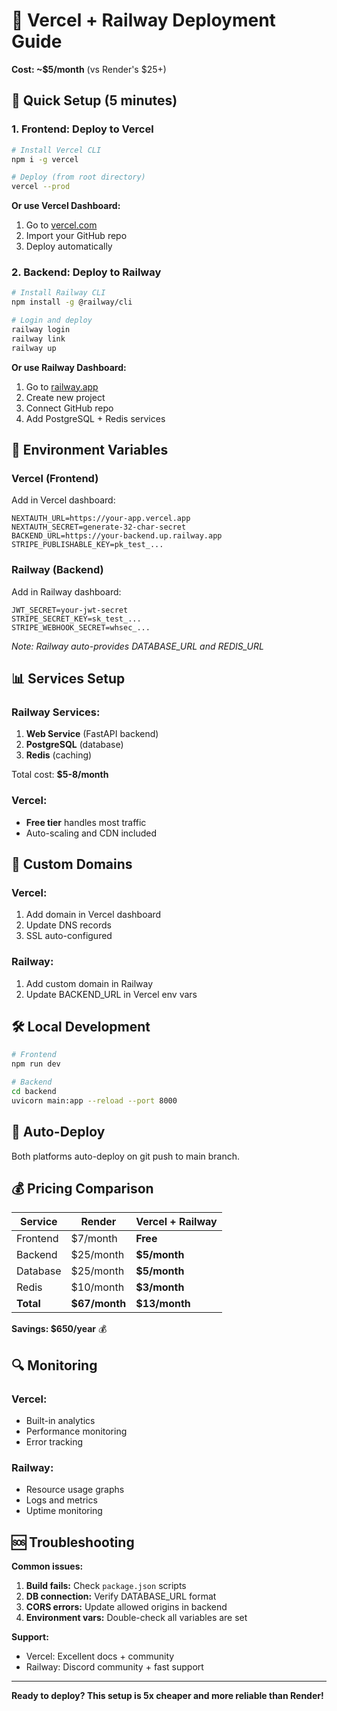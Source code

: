 # 🚀 Vercel + Railway Deployment Guide

**Cost: ~$5/month** (vs Render's $25+)

## 🎯 Quick Setup (5 minutes)

### 1. **Frontend: Deploy to Vercel**

```bash
# Install Vercel CLI
npm i -g vercel

# Deploy (from root directory)
vercel --prod
```

**Or use Vercel Dashboard:**
1. Go to [vercel.com](https://vercel.com)
2. Import your GitHub repo
3. Deploy automatically

### 2. **Backend: Deploy to Railway**

```bash
# Install Railway CLI
npm install -g @railway/cli

# Login and deploy
railway login
railway link
railway up
```

**Or use Railway Dashboard:**
1. Go to [railway.app](https://railway.app)
2. Create new project
3. Connect GitHub repo
4. Add PostgreSQL + Redis services

## 🔧 Environment Variables

### **Vercel (Frontend)**
Add in Vercel dashboard:

```
NEXTAUTH_URL=https://your-app.vercel.app
NEXTAUTH_SECRET=generate-32-char-secret
BACKEND_URL=https://your-backend.up.railway.app
STRIPE_PUBLISHABLE_KEY=pk_test_...
```

### **Railway (Backend)**
Add in Railway dashboard:

```
JWT_SECRET=your-jwt-secret
STRIPE_SECRET_KEY=sk_test_...
STRIPE_WEBHOOK_SECRET=whsec_...
```

*Note: Railway auto-provides DATABASE_URL and REDIS_URL*

## 📊 Services Setup

### **Railway Services:**
1. **Web Service** (FastAPI backend)
2. **PostgreSQL** (database)
3. **Redis** (caching)

Total cost: **$5-8/month**

### **Vercel:**
- **Free tier** handles most traffic
- Auto-scaling and CDN included

## 🔗 Custom Domains

### **Vercel:**
1. Add domain in Vercel dashboard
2. Update DNS records
3. SSL auto-configured

### **Railway:**
1. Add custom domain in Railway
2. Update BACKEND_URL in Vercel env vars

## 🛠️ Local Development

```bash
# Frontend
npm run dev

# Backend  
cd backend
uvicorn main:app --reload --port 8000
```

## 🚀 Auto-Deploy

Both platforms auto-deploy on git push to main branch.

## 💰 Pricing Comparison

| Service | Render | **Vercel + Railway** |
|---------|--------|---------------------|
| Frontend | $7/month | **Free** |
| Backend | $25/month | **$5/month** |
| Database | $25/month | **$5/month** |
| Redis | $10/month | **$3/month** |
| **Total** | **$67/month** | **$13/month** |

**Savings: $650/year** 💰

## 🔍 Monitoring

### **Vercel:**
- Built-in analytics
- Performance monitoring
- Error tracking

### **Railway:**
- Resource usage graphs
- Logs and metrics
- Uptime monitoring

## 🆘 Troubleshooting

**Common issues:**

1. **Build fails:** Check `package.json` scripts
2. **DB connection:** Verify DATABASE_URL format
3. **CORS errors:** Update allowed origins in backend
4. **Environment vars:** Double-check all variables are set

**Support:**
- Vercel: Excellent docs + community
- Railway: Discord community + fast support

---

**Ready to deploy? This setup is 5x cheaper and more reliable than Render!**
